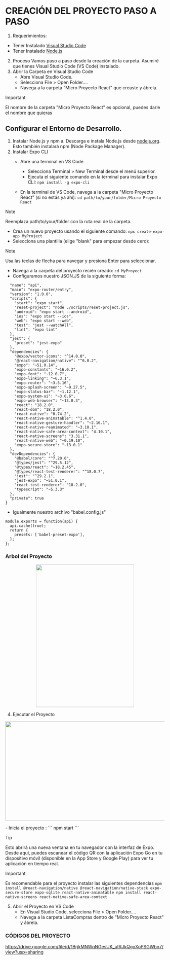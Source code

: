# CREACIÓN DEL PROYECTO PASO A PASO

1. Requerimientos:
- Tener Instalado [Visual Studio Code](https://code.visualstudio.com/)
- Tener Instalado [Node.js](https://nodejs.org/en)
2. Proceso
Vamos paso a paso desde la creación de la carpeta. Asumiré que tienes Visual Studio Code (VS Code) instalado.
1. Abrir la Carpeta en Visual Studio Code
    - Abre Visual Studio Code.
    - Selecciona File > Open Folder....
    - Navega a la carpeta "Micro Proyecto React" que creaste y ábrela.

> [!IMPORTANT]
> El nombre de la carpeta "Micro Proyecto React" es opcional, puedes darle el nombre que quieras

## Configurar el Entorno de Desarrollo.
1. Instalar Node.js y npm
   a. Descarga e instala Node.js desde [nodejs.org](https://nodejs.org/en). Esto también instalará npm (Node Package Manager).
2. Instalar Expo CLI
      - Abre una terminal en VS Code
           - Selecciona Terminal > New Terminal desde el menú superior.
           - Ejecuta el siguiente comando en la terminal para instalar Expo CLI: ``` npm install -g expo-cli ```

   - En la terminal de VS Code, navega a la carpeta "Micro Proyecto React" (si no estás ya ahí):
     ``` cd path/to/your/folder/Micro Proyecto React ```
> [!NOTE]
> Reemplaza path/to/your/folder con la ruta real de la carpeta.
   - Crea un nuevo proyecto  usando el siguiente comando: ``` npx create-expo-app MyProject ```
   - Selecciona una plantilla (elige "blank" para empezar desde cero):
> [!NOTE]
> Usa las teclas de flecha para navegar y presiona Enter para seleccionar.
   - Navega a la carpeta del proyecto recién creado: ```cd MyProyect ```
   - Configuramos nuestro JSON.JS de la siguiente forma:
```{
  "name": "api",
  "main": "expo-router/entry",
  "version": "1.0.0",
  "scripts": {
    "start": "expo start",
    "reset-project": "node ./scripts/reset-project.js",
    "android": "expo start --android",
    "ios": "expo start --ios",
    "web": "expo start --web",
    "test": "jest --watchAll",
    "lint": "expo lint"
  },
  "jest": {
    "preset": "jest-expo"
  },
  "dependencies": {
    "@expo/vector-icons": "^14.0.0",
    "@react-navigation/native": "^6.0.2",
    "expo": "~51.0.14",
    "expo-constants": "~16.0.2",
    "expo-font": "~12.0.7",
    "expo-linking": "~6.3.1",
    "expo-router": "~3.5.16",
    "expo-splash-screen": "~0.27.5",
    "expo-status-bar": "~1.12.1",
    "expo-system-ui": "~3.0.6",
    "expo-web-browser": "~13.0.3",
    "react": "18.2.0",
    "react-dom": "18.2.0",
    "react-native": "0.74.2",
    "react-native-animatable": "^1.4.0",
    "react-native-gesture-handler": "~2.16.1",
    "react-native-reanimated": "~3.10.1",
    "react-native-safe-area-context": "4.10.1",
    "react-native-screens": "3.31.1",
    "react-native-web": "~0.19.10",
    "expo-secure-store": "~13.0.1"
  },
  "devDependencies": {
    "@babel/core": "^7.20.0",
    "@types/jest": "^29.5.12",
    "@types/react": "~18.2.45",
    "@types/react-test-renderer": "^18.0.7",
    "jest": "^29.2.1",
    "jest-expo": "~51.0.1",
    "react-test-renderer": "18.2.0",
    "typescript": "~5.3.3"
  },
  "private": true
}
```
- Igualmente nuestro archivo "babel.config.js"
```
module.exports = function(api) {
  api.cache(true);
  return {
    presets: ['babel-preset-expo'],
  };
};
```
### Arbol del Proyecto
<p align="center"><img width="310" height="450" src="https://github.com/RinoxCraft/Projects-Unicauca/assets/67917424/d339d64f-4fe6-431f-957b-958491422ea7"> </p>

4. Ejecutar el Proyecto
<p align="center"><img width="1099" height="313" src="https://github.com/RinoxCraft/Projects-Unicauca/assets/67917424/4a8ca0fa-0c52-4f40-bbc4-7f97fbf34835"> </p>
   - Inicia el proyecto : ``` npm start ```

> [!TIP]
> Esto abrirá una nueva ventana en tu navegador con la interfaz de Expo. Desde aquí, puedes escanear el código QR con la aplicación Expo Go en tu dispositivo móvil (disponible en la App Store y Google Play) para ver tu aplicación en tiempo real.

>[!IMPORTANT]
>Es recomendable para el proyecto instalar las siguientes dependencias ```npm install @react-navigation/native @react-navigation/native-stack expo-secure-store expo-sqlite react-native-animatable npm install react-native-screens react-native-safe-area-context```
5. Abrir el Proyecto en VS Code
   - En Visual Studio Code, selecciona File > Open Folder....
   - Navega a la carpeta ListaCompras dentro de "Micro Proyecto React" y ábrela.

### CÓDIGOS DEL PROYECTO
https://drive.google.com/file/d/1BrjkMNWqNGesUK_utRJkQgoXoPSGWbn7/view?usp=sharing 

